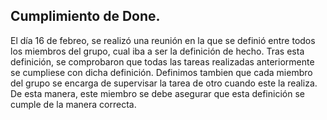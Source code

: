 ## Cumplimiento de Done.

El día 16 de febreo, se realizó una reunión en la que se definió entre todos los miembros del grupo, cual iba a ser la definición de hecho.
Tras esta definición, se comprobaron que todas las tareas realizadas anteriormente se cumpliese con dicha definición.
Definimos tambien  que cada miembro del grupo se encarga de supervisar la tarea de otro cuando este la realiza. De esta manera, este miembro se debe asegurar que esta definición se cumple de la manera correcta.